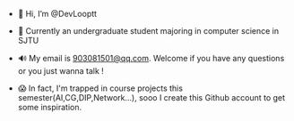 - 👋 Hi, I’m @DevLooptt
- 🌱 Currently an undergraduate student majoring in computer science in SJTU 
- 🔊 My email is 903081501@qq.com. Welcome if you have any questions or you just wanna talk !

- 😱 In fact, I'm trapped in course projects this semester(AI,CG,DIP,Network...), sooo I create this Github account to get some inspiration.

